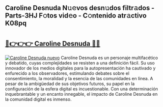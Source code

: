 ## Caroline Desnuda N𝚞𝚎vos desn𝚞dos filtr𝚊dos - Parts-3HJ F𝚘tos vid𝚎o - C𝚘ntenido atr𝚊ctivo K08pq

# <h2><a href="http://mb5im1.tromn.icu/?c=Caroline+Desnuda">🔗👉👉👉 Caroline Desnuda 🔗🔗</a></h2>

[![Caroline Desnuda nuevo](https://i.imgur.com/pEAQMta.gif)](http://mb5im1.tromn.icu/?c=Caroline+Desnuda)
Caroline Desnuda es un personaje multifacético y debatido, cuyas complejidades se resisten a una definición fácil.  Su uso innovador de los medios digitales para la autopresentación ha cautivado y enfurecido a los observadores, estimulando debates sobre el consentimiento, la moralidad y la esencia de las comunidades en línea. A pesar de la ambigüedad de sus objetivos futuros, su papel en la configuración de la esfera digital es incuestionable. Con una determinación inquebrantable y un encanto innegable, el impacto de Caroline Desnuda en la comunidad digital es inmenso.

